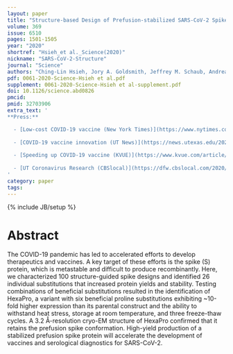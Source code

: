 ```yaml
---
layout: paper
title: "Structure-based Design of Prefusion-stabilized SARS-CoV-2 Spikes"
volume: 369
issue: 6510
pages: 1501-1505
year: "2020"
shortref: "Hsieh_et al._Science(2020)"
nickname: "SARS-CoV-2-Structure"
journal: "Science"
authors: "Ching-Lin Hsieh, Jory A. Goldsmith, Jeffrey M. Schaub, Andrea M. DiVenere, Hung-Che Kuo, Kamyab Javanmardi, Kevin C. Le, Daniel Wrapp, Alison Gene-Wei Lee, Yutong Liu, Chia-Wei Chou, Patrick O. Byrne, Christy K. Hjorth, Nicole V. Johnson, John Ludes-Meyers, Annalee W. Nguyen, Juyeon Park, Nianshuang Wang, Dzifa Amengor, Jason J. Lavinder, Gregory C. Ippolito, Jennifer A. Maynard&dagger;, Ilya J. Finkelstein&dagger; & Jason S. McLellan&dagger; (&dagger; co-corresponding)"
pdf: 0061-2020-Science-Hsieh et al.pdf
supplement: 0061-2020-Science-Hsieh et al-supplement.pdf
doi: 10.1126/science.abd0826
pmcid:
pmid: 32703906
extra_text: '
**Press:**

  - [Low-cost COVID-19 vaccine (New York Times)](https://www.nytimes.com/2021/04/05/health/hexapro-mclellan-vaccine.html)
  
  - [COVID-19 vaccine innovation (UT News)](https://news.utexas.edu/2020/07/23/covid-19-vaccine-innovation-could-dramatically-speed-up-worldwide-production/)
  
  - [Speeding up COVID-19 vaccine (KVUE)](https://www.kvue.com/article/news/health/coronavirus/coronavirus-vaccine-ut-austin-research/269-8b2762cc-f721-4315-830e-11aca4f41e7d)
  
  - [UT Coronavirus Research (CBSlocal)](https://dfw.cbslocal.com/2020/07/23/ut-coronavirus-research-faster-vaccine-production/)
'
category: paper
tags:
---
```

{% include JB/setup %}

# Abstract
The COVID-19 pandemic has led to accelerated efforts to develop therapeutics and vaccines. A key target of these efforts is the spike (S) protein, which is metastable and difficult to produce recombinantly. Here, we characterized 100 structure-guided spike designs and identified 26 individual substitutions that increased protein yields and stability. Testing combinations of beneficial substitutions resulted in the identification of HexaPro, a variant with six beneficial proline substitutions exhibiting ~10-fold higher expression than its parental construct and the ability to withstand heat stress, storage at room temperature, and three freeze-thaw cycles. A 3.2 Å-resolution cryo-EM structure of HexaPro confirmed that it retains the prefusion spike conformation. High-yield production of a stabilized prefusion spike protein will accelerate the development of vaccines and serological diagnostics for SARS-CoV-2.